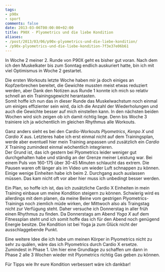 ```yaml
---
tags:
- p90x
- sport
comments: false
date: 2013-03-06T00:00:00+02:00
title: P90X - Plyometrics und die liebe Kondition
aliases:
- /post/2013/03/06/p90x-plyometrics-und-die-liebe-kondition/
- /p90x-plyometrics-und-die-liebe-kondition-7f3e37e06b61
---
```


In Woche 2 meiner 2. Runde von P90X geht es bisher gut voran. Nach dem ich den Muskelkater bis zum Sonntag endlich auskuriert hatte, bin ich mit viel Optimismus in Woche 2 gestartet.

Die ersten Workouts letzte Woche haben mir ja doch einiges an Kopfzerbrechen bereitet, die Gewichte mussten meist etwas reduziert werden, aber Dank den Notizen aus Runde 1 konnte ich mich so relativ schnell an ein Trainingsgewicht herantasten.  
Somit hoffe ich nun das in dieser Runde das Muskelwachstum noch einmal um einiges effizienter sein wird, da ich die Anzahl der Wiederholungen und auch die Gewichte besser auf mich einstellen kann. In den nächsten beiden Wochen wird sich zeigen ob ich damit richtig liege. Denn bis Woche 3 trainiere ich ja wöchentlich im gleichen Rhythmus alle Workouts.

Ganz anders sieht es bei den Cardio-Workouts _Plyometrics_, _Kenpo X_ und _Cardio X_ aus. Letzteres habe ich erst einmal nicht auf dem Trainingsplan, werde aber eventuell hier mein Training anpassen und zusätzlich ein _Cardio X_ Training zumindest einmal wöchentlich integrieren.  
Der Grund ist, das ich gestern bei Plyometrics leider weniger gut durchgehalten habe und ständig an der Grenze meiner Leistung war. Bei einem Puls von 160-175 über 30-45 Minuten schlaucht das extrem. Die Pausen waren oft länger als im Video um wieder Luft schnappen zu können. Einige wenige Einheiten habe ich beim 2. Durchgang auch auslassen müssen. Das kam nicht oft vor aber hier muss ich unbedingt besser werden.

Ein Plan, so hoffe ich ist, das ich zusätzliche Cardio X Einheiten in mein Training einbaue um meine Kondition steigern zu können. Schwierig wird es allerdings mit dem planen, da meine Beine vom gestrigen Plyometrics-Trainings noch ziemlich müde wirken, der Mittwoch also als Traingstag nicht zur Verfügung steht. Daher versuche ich Donnerstag in aller früh einen Rhythmus zu finden. Da Donnerstags am Abend _Yoga X_ auf dem Fitnessplan steht und ich somit hoffe das ich für den Abend noch genügend Energie besitze. Die Kondition ist bei Yoga ja zum Glück nicht der ausschlaggebende Punkt.

Eine weitere Idee die ich habe um meinen Körper in Plyometrics nicht zu sehr zu quälen, wäre das ich Plyometrics durch Cardio X ersetze. Zumindest in Phase 1. Um hier eine Grundlage zu schaffen um dann in Phase 2 alle 3 Wochen wieder mit Plyometrics richtig Gas geben zu können.

Für Tipps wie Ihr eure Kondition verbessert wäre ich dankbar!
